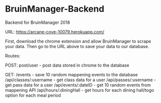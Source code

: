 # BruinManager-Backend
Backend for BruinManager 2018

URL: https://arcane-cove-10079.herokuapp.com/

First, download the chrome extension and allow BruinManager to scrape your data.
Then go to the URL above to save your data to our database.

Routes:

POST:
post/user - post data stored in chrome to the database

GET:
/events - save 10 random mappening events to the database
/api/classes/:username - get class data for a user
/api/passes/:username - get pass data for a user
/api/events/:dateID - get 10 random events from mappening API
/api/hours/:diningHall - get hours for each dining hall/togo option for each meal period
